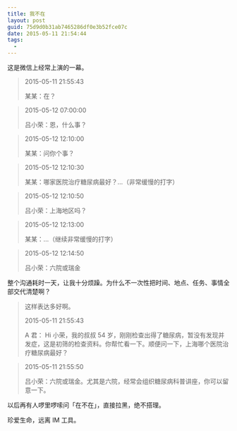 ```yaml
---
title: 我不在
layout: post
guid: 75d9d0b31ab7465286df0e3b52fce07c
date: 2015-05-11 21:54:44
tags:
  -
---
```


这是微信上经常上演的一幕。

> 2015-05-11 21:55:43
>
> 某某：在？

> 2015-05-12 07:00:00
>
> 吕小荣：恩，什么事？

> 2015-05-12 12:10:00
>
> 某某：问你个事？

> 2015-05-12 12:10:30
>
> 某某：哪家医院治疗糖尿病最好？...（非常缓慢的打字）

> 2015-05-12 12:10:50
>
> 吕小荣：上海地区吗？

> 2015-05-12 12:13:00
>
> 某某：...（继续非常缓慢的打字）

> 2015-05-12 12:14:50
>
> 吕小荣：六院或瑞金


整个沟通耗时一天，让我十分烦躁。为什么不一次性把时间、地点、任务、事情全部交代清楚啊？

> 这样表达多好啊。
>
> 2015-05-11 21:55:43
>
> A 君： Hi 小荣，我的叔叔 54 岁，刚刚检查出得了糖尿病，暂没有发现并发症，这是初筛的检查资料。你帮忙看一下。顺便问一下，上海哪个医院治疗糖尿病最好？

> 2015-05-11 21:55:50
>
> 吕小荣：六院或瑞金。尤其是六院，经常会组织糖尿病科普讲座，你可以留意一下。


以后再有人啰里啰嗦问「在不在」，直接拉黑，绝不搭理。


珍爱生命，远离 IM 工具。


